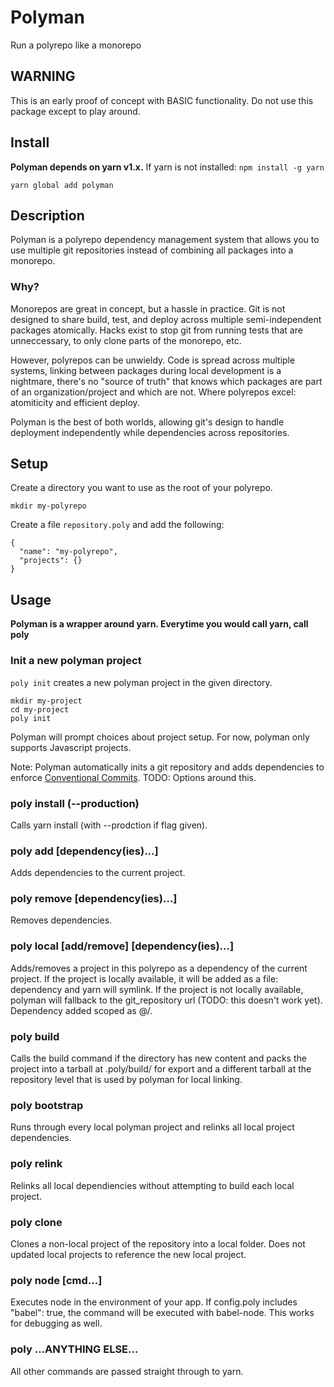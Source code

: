 # Polyman
Run a polyrepo like a monorepo

## WARNING
This is an early proof of concept with BASIC functionality. Do not use this package except to play around.

## Install
**Polyman depends on yarn v1.x.** If yarn is not installed: ```npm install -g yarn```
```
yarn global add polyman
```

## Description
Polyman is a polyrepo dependency management system that allows you to use multiple git repositories instead of combining all packages into a monorepo.

### Why?
Monorepos are great in concept, but a hassle in practice. Git is not designed to share build, test, and deploy across multiple semi-independent packages atomically. Hacks exist to stop git from running tests that are unneccessary, to only clone parts of the monorepo, etc.

However, polyrepos can be unwieldy. Code is spread across multiple systems, linking between packages during local development is a nightmare, there's no "source of truth" that knows which packages are part of an organization/project and which are not. Where polyrepos excel: atomiticity and efficient deploy.

Polyman is the best of both worlds, allowing git's design to handle deployment independently while dependencies across repositories.

## Setup
Create a directory you want to use as the root of your polyrepo.
```
mkdir my-polyrepo
```
Create a file ```repository.poly``` and add the following:
```
{
  "name": "my-polyrepo",
  "projects": {}
}
```

## Usage
**Polyman is a wrapper around yarn. Everytime you would call yarn, call poly**

### Init a new polyman project
```poly init``` creates a new polyman project in the given directory.
```
mkdir my-project
cd my-project
poly init
```
Polyman will prompt choices about project setup. For now, polyman only supports Javascript projects.

Note: Polyman automatically inits a git repository and adds dependencies to enforce [Conventional Commits](https://www.conventionalcommits.org/en/v1.0.0/). TODO: Options around this.

### poly install (--production)
Calls yarn install (with --prodction if flag given).

### poly add [dependency(ies)...]
Adds dependencies to the current project.

### poly remove [dependency(ies)...]
Removes dependencies.

### poly local [add/remove] [dependency(ies)...]
Adds/removes a project in this polyrepo as a dependency of the current project. If the project is locally available, it will be added as a file: dependency and yarn will symlink. If the project is not locally available, polyman will fallback to the git_repository url (TODO: this doesn't work yet). Dependency added scoped as @<my repository name>/<project>.

### poly build
Calls the build command if the directory has new content and packs the project into a tarball at .poly/build/ for export and a different tarball at the repository level that is used by polyman for local linking.

### poly bootstrap
Runs through every local polyman project and relinks all local project dependencies.

### poly relink
Relinks all local dependiencies without attempting to build each local project.

### poly clone
Clones a non-local project of the repository into a local folder. Does not updated local projects to reference the new local project.

### poly node [cmd...]
Executes node in the environment of your app. If config.poly includes "babel": true, the command will be executed with babel-node. This works for debugging as well.

### poly ...ANYTHING ELSE...
All other commands are passed straight through to yarn.

